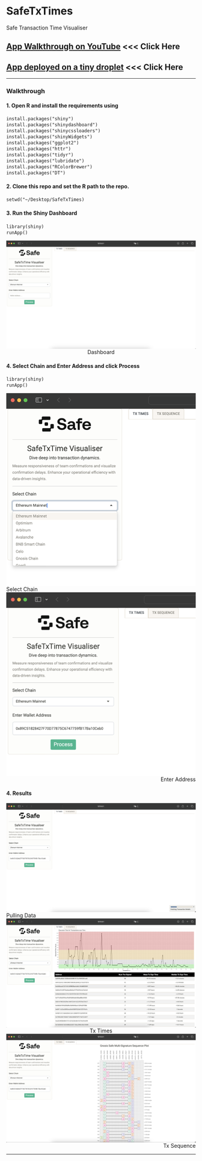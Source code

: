 # SafeTxTimes
Safe Transaction Time Visualiser

## [App Walkthrough on YouTube](https://www.youtube.com/watch?v=8d8SEtv1MDk) <<< Click Here

## [App deployed on a tiny droplet](http://143.110.238.86:5692) <<< Click Here

<hr>

### Walkthrough

#### 1. Open R and install the requirements using

```
install.packages("shiny")
install.packages("shinydashboard")
install.packages("shinycssloaders")
install.packages("shinyWidgets")
install.packages("ggplot2")
install.packages("httr")
install.packages("tidyr")
install.packages("lubridate")
install.packages("RColorBrewer")
install.packages("DT")
```
#### 2. Clone this repo and set the R path to the repo.

```
setwd("~/Desktop/SafeTxTimes)
```

#### 3. Run the Shiny Dashboard

```
library(shiny)
runApp()
```

<img src="www/First.png" align="center"/>
<div align="center">Dashboard</div>


#### 4. Select Chain and Enter Address and click Process

```
library(shiny)
runApp()
```

<img src="www/SelectChain.png" align="left"/>
<div align="left">Select Chain</div>
<img src="www/EnterAddress.png" align="right"/>
<div align="right">Enter Address</div>


#### 4. Results


<img src="www/Loading.png" align="left"/>
<div align="left">Pulling Data</div>
<img src="www/Tab1.png" align="center"/>
<div align="center">Tx Times</div>
<img src="www/Tab2.png" align="right"/>
<div align="right">Tx Sequence</div>

<hr>